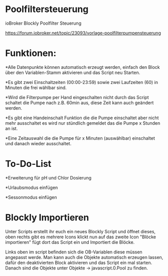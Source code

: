 # Poolfiltersteuerung
ioBroker Blockly Poolfilter Steuerung

https://forum.iobroker.net/topic/23093/vorlage-poolfilterpumpensteuerung

# Funktionen:

*Alle Datenpunkte können automatisch erzeugt werden, einfach den Block über den Variablen-Stamm aktivieren und das Script neu Starten.

*Es gibt zwei Einschaltzeiten (00:00-23:59) sowie zwei Laufzeiten (60) in Minuten die frei wählbar sind.

*Wird die Filterpumpe per Hand eingeschalten nicht durch das Script schaltet die Pumpe nach z.B. 60min aus, diese Zeit kann auch geändert werden.

*Es gibt eine Handeinschalt Funktion die die Pumpe einschaltet aber nicht mehr ausschaltet es wird nur stündlich gemeldet das die Pumpe x Stunden an ist.

*Eine Zeitauswahl die die Pumpe für x Minuten (auswählbar) einschaltet und danach wieder ausschaltet.



# To-Do-List

*Erweiterung für pH und Chlor Dosierung

*Urlaubsmodus einfügen

*Sessonmodus einfügen



# Blockly Importieren

Unter Scripts erstellt ihr euch ein neues Blockly Script und öffnet dieses, oben rechts gibt es mehrere Icons klickt nun auf das zweite Icon "Blöcke importieren" fügt dort das Script ein und Importiert die Blöcke.

Links oben im script befinden sich die OB-Variablen diese müssen angepasst werde. Man kann auch die Objekte automatisch erzeugen lassen, dafür den deaktivierten Block aktivieren und das Script ein mal starten. Danach sind die Objekte unter Objekte -> javascript.0.Pool zu finden.
